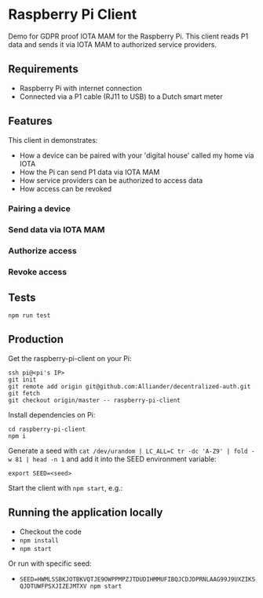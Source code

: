 # Raspberry Pi Client

Demo for GDPR proof IOTA MAM for the Raspberry Pi. This client reads P1 data and sends it via IOTA MAM to authorized service providers.

## Requirements

- Raspberry Pi with internet connection
- Connected via a P1 cable (RJ11 to USB) to a Dutch smart meter

## Features

This client in demonstrates:
- How a device can be paired with your 'digital house' called my home via IOTA
- How the Pi can send P1 data via IOTA MAM
- How service providers can be authorized to access data
- How access can be revoked

### Pairing a device

### Send data via IOTA MAM

### Authorize access

### Revoke access

## Tests

```
npm run test
```

## Production

Get the raspberry-pi-client on your Pi:

```
ssh pi@<pi's IP>
git init
git remote add origin git@github.com:Alliander/decentralized-auth.git
git fetch
git checkout origin/master -- raspberry-pi-client
```

Install dependencies on Pi:

```
cd raspberry-pi-client
npm i
```

Generate a seed with `cat /dev/urandom | LC_ALL=C tr -dc 'A-Z9' | fold -w 81 | head -n 1` and add it into the SEED environment variable:

```
export SEED=<seed>
```

Start the client with `npm start`, e.g.:

## Running the application locally

- Checkout the code
- `npm install`
- `npm start`

Or run with specific seed:

- `SEED=HWMLSSBKJOTBKVQTJE9OWPPMPZJTDUDIHMMUFIBQJCDJDPRNLAAG99J9UXZIKSQJDTUWFPSXJIZEJMTXV npm start`
